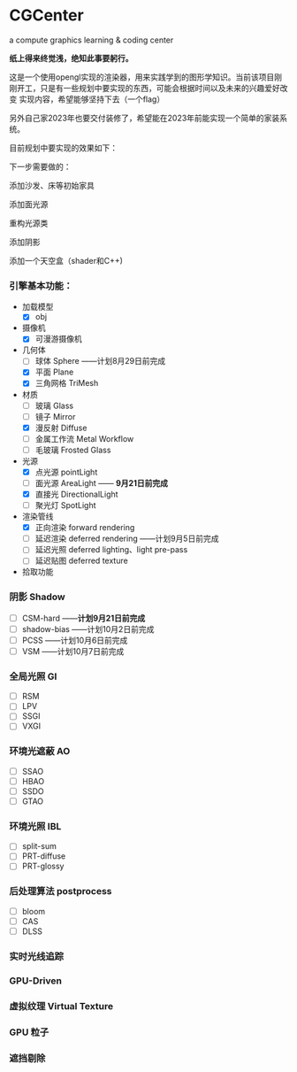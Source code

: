 # CGCenter
a compute graphics learning &amp; coding center

**纸上得来终觉浅，绝知此事要躬行。**

这是一个使用opengl实现的渲染器，用来实践学到的图形学知识。当前该项目刚刚开工，只是有一些规划中要实现的东西，可能会根据时间以及未来的兴趣爱好改变 实现内容，希望能够坚持下去（一个flag）

另外自己家2023年也要交付装修了，希望能在2023年前能实现一个简单的家装系统。

目前规划中要实现的效果如下：



下一步需要做的：

添加沙发、床等初始家具

添加面光源

重构光源类

添加阴影

添加一个天空盒（shader和C++)

### 引擎基本功能：

- 加载模型
  - [x] obj
- 摄像机
  - [x] 可漫游摄像机
- 几何体
  - [ ] 球体 Sphere ——计划8月29日前完成
  - [x] 平面 Plane
  - [x] 三角网格 TriMesh
- 材质
  - [ ] 玻璃 Glass
  - [ ] 镜子 Mirror
  - [x] 漫反射 Diffuse
  - [ ] 金属工作流 Metal Workflow
  - [ ] 毛玻璃 Frosted Glass
- 光源
  - [x] 点光源 pointLight
  - [ ] 面光源 AreaLight  —— **9月21日前完成**
  - [x] 直接光 DirectionalLight
  - [ ] 聚光灯 SpotLight
- 渲染管线
  - [x] 正向渲染 forward rendering
  - [ ] 延迟渲染 deferred rendering ——计划9月5日前完成
  - [ ] 延迟光照 deferred lighting、light pre-pass
  - [ ] 延迟贴图 deferred texture
- 拾取功能

### 阴影 Shadow 

- [ ] CSM-hard  ——**计划9月21日前完成**
- [ ] shadow-bias ——计划10月2日前完成
- [ ] PCSS ——计划10月6日前完成
- [ ] VSM ——计划10月7日前完成

### 全局光照 GI

- [ ] RSM
- [ ] LPV
- [ ] SSGI
- [ ] VXGI

### 环境光遮蔽 AO

- [ ] SSAO
- [ ] HBAO
- [ ] SSDO
- [ ] GTAO

### 环境光照 IBL

- [ ] split-sum
- [ ] PRT-diffuse
- [ ] PRT-glossy

### 后处理算法 postprocess
- [ ] bloom
- [ ] CAS
- [ ] DLSS

### 实时光线追踪



### GPU-Driven



### 虚拟纹理 Virtual Texture



### GPU 粒子



### 遮挡剔除

